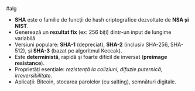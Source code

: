 #alg
- **SHA** este o familie de funcții de hash criptografice dezvoltate de **NSA și NIST**.
- Generează un **rezultat fix** (ex: 256 biți) dintr-un input de lungime variabilă 
- Versiuni populare: **SHA-1** (depreciat), **SHA-2** (inclusiv SHA-256, SHA-512), și **SHA-3** (bazat pe algoritmul Keccak).
- Este **deterministă**, rapidă și foarte dificil de inversat (**preimage resistance**).
- Proprietăți esențiale: *rezistență la coliziuni*, *difuzie puternică*, *irreversibilitate*.
- Aplicații: Bitcoin, stocarea parolelor (cu salting), semnături digitale.

